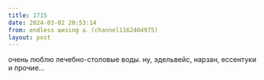 ```yaml
---
title: 1715
date: 2024-03-02 20:53:14
from: endless шизing ⍼ (channel1162404975)
layout: post
---
```


очень люблю лечебно-столовые воды. ну, эдельвейс, нарзан, ессентуки и прочие...
